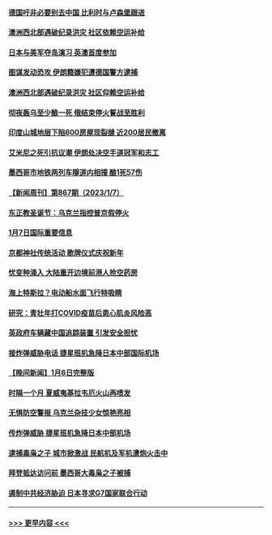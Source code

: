 #### [德国吁非必要别去中国 比利时与卢森堡跟进](../pages/prog202/a103620215.md?t=01090643) 
#### [澳洲西北部遇破纪录洪灾 社区依赖空运补给](../pages/prog202/a103620153.md?t=01090643) 
#### [日本与美军夺岛演习 英澳首度参加](../pages/prog202/a103620155.md?t=01090643) 
#### [图谋发动恐攻 伊朗籍嫌犯遭德国警方逮捕](../pages/prog202/a103620151.md?t=01090643) 
#### [澳洲西北部遇破纪录洪灾 社区仰赖空运补给](../pages/prog202/a103620017.md?t=01090643) 
#### [彻夜轰乌至少酿一死 俄结束停火誓战至胜利](../pages/prog202/a103620007.md?t=01090643) 
#### [印度山城地层下陷600房屋现裂缝 近200居民撤离](../pages/prog202/a103619967.md?t=01090643) 
#### [艾米尼之死引抗议潮 伊朗处决空手道冠军和志工](../pages/prog202/a103619945.md?t=01090643) 
#### [墨西哥市地铁两列车隧道内相撞 酿1死57伤](../pages/prog202/a103619937.md?t=01090643) 
#### [【新闻周刊】第867期（2023/1/7）](../pages/prog202/a103619857.md?t=01090643) 
#### [东正教圣诞节：乌克兰指控普京假停火](../pages/prog202/a103619741.md?t=01090643) 
#### [1月7日国际重要信息](../pages/prog202/a103619736.md?t=01090643) 
#### [京都神社传统活动 歌牌仪式庆祝新年](../pages/prog202/a103619620.md?t=01090643) 
#### [忧变种涌入 大陆重开边境前港人抢空药房](../pages/prog202/a103619386.md?t=01090643) 
#### [海上特斯拉？电动船水面飞行特吸睛](../pages/prog202/a103619477.md?t=01090643) 
#### [研究：青壮年打COVID疫苗后患心肌炎风险高](../pages/prog202/a103619391.md?t=01090643) 
#### [英政府车辆藏中国追踪装置 引发安全担忧](../pages/prog202/a103619395.md?t=01090643) 
#### [接炸弹威胁电话 捷星班机急降日本中部国际机场](../pages/prog202/a103619334.md?t=01090643) 
#### [【晚间新闻】1月6日完整版](../pages/prog202/a103619138.md?t=01090643) 
#### [时隔一个月 夏威夷基拉韦厄火山再喷发](../pages/prog202/a103619010.md?t=01090643) 
#### [无惧防空警报 乌克兰杂技少女惊艳亮相](../pages/prog202/a103619033.md?t=01090643) 
#### [传炸弹威胁 捷星班机急降日本中部机场](../pages/prog202/a103619094.md?t=01090643) 
#### [逮捕毒枭之子 城市掀激战 民航机及军机遭炮火击中](../pages/prog202/a103618988.md?t=01090643) 
#### [拜登抵达访问前 墨西哥大毒枭之子被捕](../pages/prog202/a103618805.md?t=01090643) 
#### [遏制中共经济胁迫 日本寻求G7国家联合行动](../pages/prog202/a103618809.md?t=01090643) 

----
#### [ >>> 更早内容 <<< ](../indexes/prog202-earlier.md)
